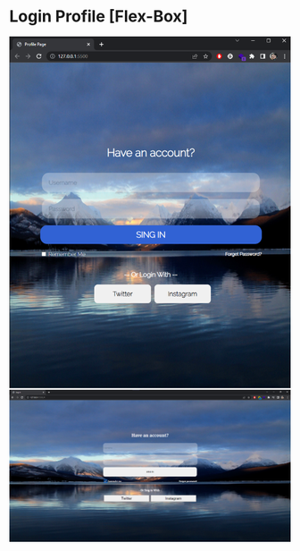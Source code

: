    
# Login Profile  [Flex-Box]
<img src="./img/login1.png" width="800px">   

<img src="./img/login.png" width="600px">   
